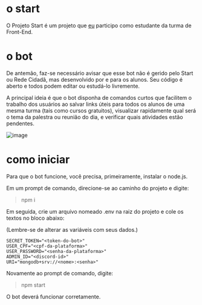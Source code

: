 
# o start
O Projeto Start é um projeto que [eu](https://github.com/ggkei) participo como estudante da turma de Front-End. 

# o bot
De antemão, faz-se necessário avisar que esse bot não é gerido pelo Start ou Rede Cidadã, mas desenvolvido por e para os alunos. 
Seu código é aberto e todos podem editar ou estudá-lo livremente.

A principal ideia é que o bot disponha de comandos curtos que facilitem o trabalho dos usuários ao salvar links úteis para todos os alunos de uma mesma turma
(tais como cursos gratuitos), visualizar rapidamente qual será o tema da palestra ou reunião do dia, e verificar quais atividades estão pendentes.


![image](https://user-images.githubusercontent.com/98771718/164758539-765bf51a-4b17-4a8e-9246-b7b330792c07.png)

# como iniciar

Para que o bot funcione, você precisa, primeiramente, instalar o node.js.

Em um prompt de comando, direcione-se ao caminho do projeto e digite:

> npm i

Em seguida, crie um arquivo nomeado .env na raiz do projeto e cole os textos no bloco abaixo:

(Lembre-se de alterar as variáveis com seus dados.)
  
```
SECRET_TOKEN="<token-do-bot>"
USER_CPF="<cpf-da-plataforma>"
USER_PASSWORD="<senha-da-plataforma>"
ADMIN_ID="<discord-id>"
URI="mongodb+srv://<nome>:<senha>"
```

Novamente ao prompt de comando, digite:

> npm start

O bot deverá funcionar corretamente.

